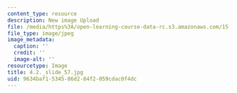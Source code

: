 ```yaml
---
content_type: resource
description: New image Upload
file: /media/https%3A/open-learning-course-data-rc.s3.amazonaws.com/15-s21-nuts-and-bolts-of-business-plans-january-iap-2014/9634baf1534586d284f2059cdac0f4dc_4.2._slide_57.jpg
file_type: image/jpeg
image_metadata:
  caption: ''
  credit: ''
  image-alt: ''
resourcetype: Image
title: 4.2._slide_57.jpg
uid: 9634baf1-5345-86d2-84f2-059cdac0f4dc
---
```

